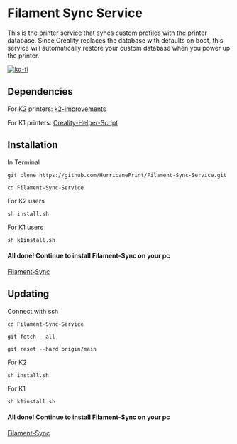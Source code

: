 

# Filament Sync Service
This is the printer service that syncs custom profiles with the printer database. Since Creality replaces the database with defaults on boot, this service will automatically restore your custom database when you power up the printer.

[![ko-fi](https://ko-fi.com/img/githubbutton_sm.svg)](https://ko-fi.com/P5P11AL9ZR)

## Dependencies 

For K2 printers: [k2-improvements](https://github.com/jamincollins/k2-improvements)

For K1 printers: [Creality-Helper-Script](https://guilouz.github.io/Creality-Helper-Script-Wiki/helper-script/helper-script-installation/)

## Installation

In Terminal

```
git clone https://github.com/HurricanePrint/Filament-Sync-Service.git
```

```
cd Filament-Sync-Service
```

For K2 users

```
sh install.sh
```

For K1 users

```
sh k1install.sh
```

#### All done! Continue to install Filament-Sync on your pc
[Filament-Sync](https://github.com/HurricanePrint/Filament-Sync)

## Updating

Connect with ssh

```
cd Filament-Sync-Service
```

```
git fetch --all
```

```
git reset --hard origin/main 
```

For K2
```
sh install.sh
```

For K1

```
sh k1install.sh
```

#### All done! Continue to install Filament-Sync on your pc
[Filament-Sync](https://github.com/HurricanePrint/Filament-Sync)

